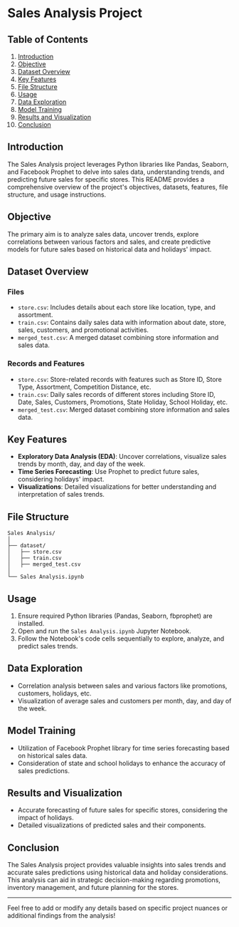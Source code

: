 
# Sales Analysis Project

## Table of Contents
1. [Introduction](#introduction)
2. [Objective](#objective)
3. [Dataset Overview](#dataset-overview)
4. [Key Features](#key-features)
5. [File Structure](#file-structure)
6. [Usage](#usage)
7. [Data Exploration](#data-exploration)
8. [Model Training](#model-training)
9. [Results and Visualization](#results-and-visualization)
10. [Conclusion](#conclusion)

## Introduction
The Sales Analysis project leverages Python libraries like Pandas, Seaborn, and Facebook Prophet to delve into sales data, understanding trends, and predicting future sales for specific stores. This README provides a comprehensive overview of the project's objectives, datasets, features, file structure, and usage instructions.

## Objective
The primary aim is to analyze sales data, uncover trends, explore correlations between various factors and sales, and create predictive models for future sales based on historical data and holidays' impact.

## Dataset Overview
### Files
- `store.csv`: Includes details about each store like location, type, and assortment.
- `train.csv`: Contains daily sales data with information about date, store, sales, customers, and promotional activities.
- `merged_test.csv`: A merged dataset combining store information and sales data.

### Records and Features
- `store.csv`: Store-related records with features such as Store ID, Store Type, Assortment, Competition Distance, etc.
- `train.csv`: Daily sales records of different stores including Store ID, Date, Sales, Customers, Promotions, State Holiday, School Holiday, etc.
- `merged_test.csv`: Merged dataset combining store information and sales data.

## Key Features
- **Exploratory Data Analysis (EDA)**: Uncover correlations, visualize sales trends by month, day, and day of the week.
- **Time Series Forecasting**: Use Prophet to predict future sales, considering holidays' impact.
- **Visualizations**: Detailed visualizations for better understanding and interpretation of sales trends.

## File Structure
```
Sales Analysis/
│
├── dataset/
│   ├── store.csv
│   ├── train.csv
│   ├── merged_test.csv
│
└── Sales Analysis.ipynb
```

## Usage
1. Ensure required Python libraries (Pandas, Seaborn, fbprophet) are installed.
2. Open and run the `Sales Analysis.ipynb` Jupyter Notebook.
3. Follow the Notebook's code cells sequentially to explore, analyze, and predict sales trends.

## Data Exploration
- Correlation analysis between sales and various factors like promotions, customers, holidays, etc.
- Visualization of average sales and customers per month, day, and day of the week.

## Model Training
- Utilization of Facebook Prophet library for time series forecasting based on historical sales data.
- Consideration of state and school holidays to enhance the accuracy of sales predictions.

## Results and Visualization
- Accurate forecasting of future sales for specific stores, considering the impact of holidays.
- Detailed visualizations of predicted sales and their components.

## Conclusion
The Sales Analysis project provides valuable insights into sales trends and accurate sales predictions using historical data and holiday considerations. This analysis can aid in strategic decision-making regarding promotions, inventory management, and future planning for the stores.

---

Feel free to add or modify any details based on specific project nuances or additional findings from the analysis!
